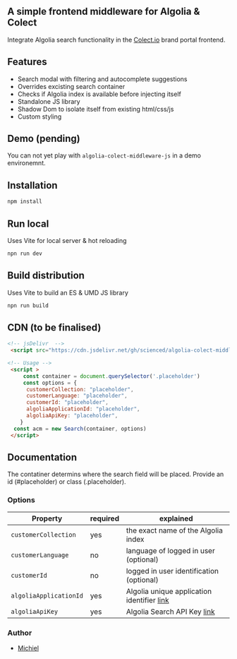 ##  A simple frontend middleware for Algolia & Colect
Integrate Algolia search functionality in the [Colect.io](https://www.colect.io/) brand portal frontend. 

## Features

- Search modal with filtering and autocomplete suggestions
- Overrides excisting search container
- Checks if Algolia index is available before injecting itself
- Standalone JS library
- Shadow Dom to isolate itself from existing html/css/js
- Custom styling 

## Demo (pending)

You can not yet play with `algolia-colect-middleware-js` in a demo environemnt.

## Installation

```sh
npm install
```
## Run local
Uses Vite for local server & hot reloading

```sh
npn run dev
```

## Build distribution
Uses Vite to build an ES & UMD JS library

```sh
npn run build
```

## CDN (to be finalised)

```html
<!-- jsDelivr  -->
 <script src="https://cdn.jsdelivr.net/gh/scienced/algolia-colect-middleware-js/dist/algolia_colect_middelware.umd.js"></script> -->

<!-- Usage -->
 <script >
     const container = document.querySelector('.placeholder')
     const options = {
      customerCollection: "placeholder",
      customerLanguage: "placeholder",
      customerId: "placeholder",
      algoliaApplicationId: "placeholder",
      algoliaApiKey: "placeholder",
    }
  const acm = new Search(container, options)
 </script>
```

## Documentation

The contatiner determins where the search field will be placed. Provide an id (#placeholder) or class (.placeholder). 

### Options

| Property | required | explained |
| -------- | ------- | --------- |
| `customerCollection`    | yes  | the exact name of the Algolia index |
| `customerLanguage`    | no  | language of logged in user (optional) |
| `customerId`    | no  | logged in user identification (optional) |
| `algoliaApplicationId`    | yes | Algolia unique application identifier [link](https://www.algolia.com/account/api-keys/all) |  
| `algoliaApiKey`    | yes  | Algolia Search API Key [link](https://www.algolia.com/account/api-keys/all) |  


### Author
- [Michiel](https://github.com/scienced)

